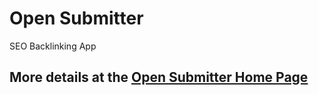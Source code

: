 # Open Submitter
SEO Backlinking App

## More details at the [Open Submitter Home Page][76d3e968]

  [76d3e968]: http://opensubmitter.org/ "Free and open source backlinking software app."
